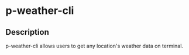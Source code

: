# p-weather-cli

## Description
p-weather-cli allows users to get any location's weather data on terminal.